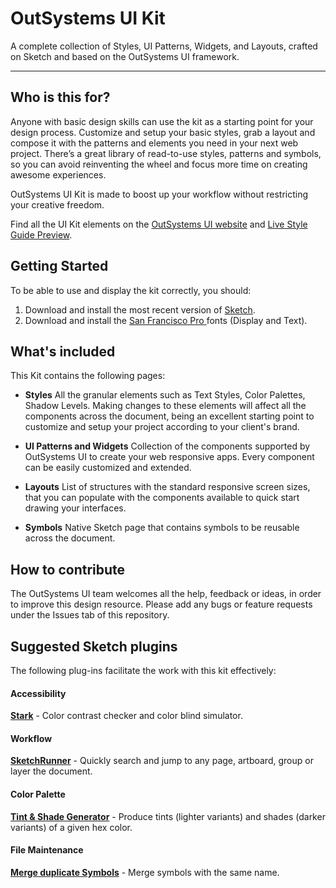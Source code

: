 # OutSystems UI Kit

A complete collection of Styles, UI Patterns, Widgets, and Layouts, crafted on Sketch and based on the OutSystems UI framework.

----

## Who is this for?

Anyone with basic design skills can use the kit as a starting point for your design process. Customize and setup your basic styles, grab a layout and compose it with the patterns and elements you need in your next web project. There’s a great library of read-to-use styles, patterns and symbols, so you can avoid reinventing the wheel and focus more time on creating awesome experiences.

OutSystems UI Kit is made to boost up your workflow without restricting your creative freedom.

Find all the UI Kit elements on the [OutSystems UI website](https://www.outsystems.com/outsystems-ui) and [Live Style Guide Preview](https://outsystemsui.outsystems.com/OutSystemsUILiveStyleGuide).


## Getting Started

To be able to use and display the kit correctly, you should:

1. Download and install the most recent version of [Sketch](https://www.sketchapp.com/).
2. Download and install the [San Francisco Pro ](https://developer.apple.com/fonts) fonts (Display and Text).

## What's included

This Kit contains the following pages:

- **Styles** All the granular elements such as Text Styles, Color Palettes, Shadow Levels. Making changes to these elements will affect all the components across the document, being an excellent starting point to customize and setup your project according to your client's brand. 

- **UI Patterns and Widgets** Collection of the components supported by OutSystems UI to create your web responsive apps. Every component can be easily customized and extended.

- **Layouts** List of structures with the standard responsive screen sizes, that you can populate with the components available to quick start drawing your interfaces.

- **Symbols** Native Sketch page that contains symbols to be reusable across the document.

## How to contribute

The OutSystems UI team welcomes all the help, feedback or ideas, in order to improve this design resource. Please add any bugs or feature requests under the Issues tab of this repository.

## Suggested Sketch plugins

The following plug-ins facilitate the work with this kit effectively:

#### Accessibility
 
**[Stark](http://getstark.co/)** - Color contrast checker and color blind simulator.

#### Workflow
 
**[SketchRunner](https://github.com/stark-contrast/stark-sketch-plugin)** - Quickly search and jump to any page, artboard, group or layer the document.

#### Color Palette

**[Tint & Shade Generator](https://maketintsandshades.com/)** - Produce tints (lighter variants) and shades (darker variants) of a given hex color.

#### File Maintenance

**[Merge duplicate Symbols](https://github.com/oodesign/merge-duplicate-symbols)** - Merge symbols with the same name.